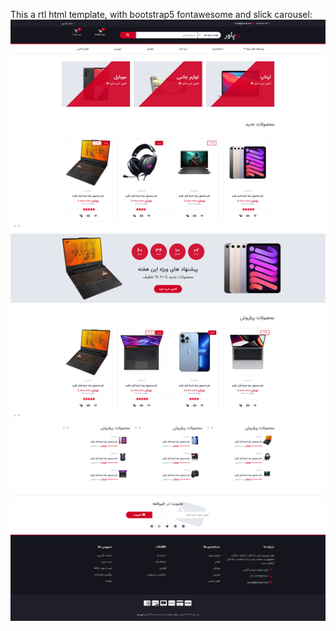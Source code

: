 This a rtl html template, with bootstrap5 fontawesome and slick carousel: <br/>
[![screenshot](https://github.com/pooya-poi/ecommerce-html-template-rtl/blob/main/screenshot/index.png)](https://github.com/pooya-poi/ecommerce-html-template-rtl/blob/main/screenshot/power-theme-cover%20-%20Copy.png)

